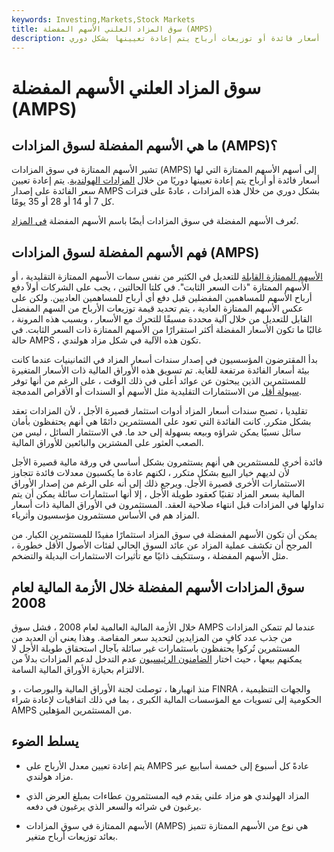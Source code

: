 ```yaml
---
keywords: Investing,Markets,Stock Markets
title: سوق المزاد العلني الأسهم المفضلة (AMPS)
description: تشير الأسهم الممتازة في سوق المزادات إلى الأوراق المالية المفضلة التي لها أسعار فائدة أو توزيعات أرباح يتم إعادة تعيينها بشكل دوري.
---
```


# سوق المزاد العلني الأسهم المفضلة (AMPS)
## ما هي الأسهم المفضلة لسوق المزادات (AMPS)؟

تشير الأسهم الممتازة في سوق المزادات (AMPS) إلى أسهم الأسهم الممتازة التي لها أسعار فائدة أو أرباح يتم إعادة تعيينها دوريًا من خلال [المزادات الهولندية](/dutchauction). يتم إعادة تعيين سعر الفائدة على إصدار AMPS بشكل دوري من خلال هذه المزادات ، عادةً على فترات كل 7 أو 14 أو 28 أو 35 يومًا.

تُعرف الأسهم المفضلة في سوق المزادات أيضًا باسم الأسهم المفضلة [في المزاد](/auctionrate).

## فهم الأسهم المفضلة لسوق المزادات (AMPS)

[الأسهم الممتازة القابلة](/preferredstock) للتعديل في الكثير من نفس سمات الأسهم الممتازة التقليدية ، أو الأسهم الممتازة "ذات السعر الثابت". في كلتا الحالتين ، يجب على الشركات أولاً دفع أرباح الأسهم للمساهمين المفضلين قبل دفع أي أرباح للمساهمين العاديين. ولكن على عكس الأسهم الممتازة العادية ، يتم تحديد قيمة توزيعات الأرباح من السهم المفضل القابل للتعديل من خلال آلية محددة مسبقًا للتحرك مع الأسعار ، وبسبب هذه المرونة ، غالبًا ما تكون الأسعار المفضلة أكثر استقرارًا من الأسهم الممتازة ذات السعر الثابت. في حالة AMPS ، تكون هذه الآلية في شكل مزاد هولندي.

بدأ المقترضون المؤسسيون في إصدار سندات أسعار المزاد في الثمانينيات عندما كانت بيئة أسعار الفائدة مرتفعة للغاية. تم تسويق هذه الأوراق المالية ذات الأسعار المتغيرة للمستثمرين الذين يبحثون عن عوائد أعلى في ذلك الوقت ، على الرغم من أنها توفر [سيولة أقل](/liquidity) من الاستثمارات التقليدية مثل الأسهم أو السندات أو الأقراص المدمجة.

تقليديا ، تصبح سندات أسعار المزاد أدوات استثمار قصيرة الأجل ، لأن المزادات تعقد بشكل متكرر. كانت الفائدة التي تعود على المستثمرين دائمًا هي أنهم يحتفظون بأمان سائل نسبيًا يمكن شراؤه وبيعه بسهولة إلى حد ما. في الاستثمار السائل ، ليس من الصعب العثور على المشترين والبائعين للأوراق المالية.

فائدة أخرى للمستثمرين هي أنهم يستثمرون بشكل أساسي في ورقة مالية قصيرة الأجل لأن لديهم خيار البيع بشكل متكرر ، لكنهم عادة ما يكسبون معدلات فائدة تتجاوز الاستثمارات الأخرى قصيرة الأجل. ويرجع ذلك إلى أنه على الرغم من إصدار الأوراق المالية بسعر المزاد تقنيًا كعقود طويلة الأجل ، إلا أنها استثمارات سائلة يمكن أن يتم تداولها في المزادات قبل انتهاء صلاحية العقد. المستثمرون في الأوراق المالية ذات أسعار المزاد هم في الأساس مستثمرون مؤسسيون وأثرياء.

يمكن أن تكون الأسهم المفضلة في سوق المزاد استثمارًا مفيدًا للمستثمرين الكبار. من المرجح أن تكشف عملية المزاد عن عائد السوق الحالي لفئات الأصول الأقل خطورة ، مثل الأسهم المفضلة ، وستتكيف ذاتيًا مع تأثيرات الاستثمارات البديلة والتضخم.

## سوق المزادات الأسهم المفضلة خلال الأزمة المالية لعام 2008

خلال الأزمة المالية العالمية لعام 2008 ، فشل سوق AMPS عندما لم تتمكن المزادات من جذب عدد كافٍ من المزايدين لتحديد سعر المقاصة. وهذا يعني أن العديد من المستثمرين تُركوا يحتفظون باستثمارات غير سائلة بآجال استحقاق طويلة الأجل لا يمكنهم بيعها ، حيث اختار [الضامنون الرئيسيون](/underwriter) عدم التدخل لدعم المزادات بدلاً من الالتزام بحيازة الأوراق المالية السامة.

منذ انهيارها ، توصلت لجنة الأوراق المالية والبورصات ، و FINRA ، والجهات التنظيمية الحكومية إلى تسويات مع المؤسسات المالية الكبرى ، بما في ذلك اتفاقيات لإعادة شراء AMPS من المستثمرين المؤهلين.

## يسلط الضوء

- يتم إعادة تعيين معدل الأرباح على AMPS عادةً كل أسبوع إلى خمسة أسابيع عبر مزاد هولندي.

- المزاد الهولندي هو مزاد علني يقدم فيه المستثمرون عطاءات بمبلغ العرض الذي يرغبون في شرائه والسعر الذي يرغبون في دفعه.

- الأسهم الممتازة في سوق المزادات (AMPS) هي نوع من الأسهم الممتازة تتميز بعائد توزيعات أرباح متغير.


